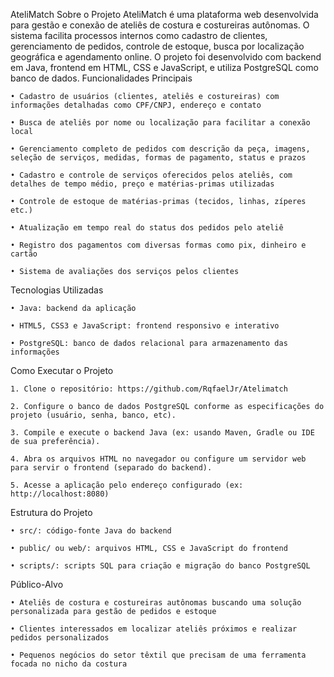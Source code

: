 AteliMatch
Sobre o Projeto
AteliMatch é uma plataforma web desenvolvida para gestão e conexão de ateliês de costura e costureiras autônomas. O sistema facilita processos internos como cadastro de clientes, gerenciamento de pedidos, controle de estoque, busca por localização geográfica e agendamento online. O projeto foi desenvolvido com backend em Java, frontend em HTML, CSS e JavaScript, e utiliza PostgreSQL como banco de dados.
Funcionalidades Principais

    • Cadastro de usuários (clientes, ateliês e costureiras) com informações detalhadas como CPF/CNPJ, endereço e contato

    • Busca de ateliês por nome ou localização para facilitar a conexão local

    • Gerenciamento completo de pedidos com descrição da peça, imagens, seleção de serviços, medidas, formas de pagamento, status e prazos

    • Cadastro e controle de serviços oferecidos pelos ateliês, com detalhes de tempo médio, preço e matérias-primas utilizadas

    • Controle de estoque de matérias-primas (tecidos, linhas, zíperes etc.)

    • Atualização em tempo real do status dos pedidos pelo ateliê

    • Registro dos pagamentos com diversas formas como pix, dinheiro e cartão

    • Sistema de avaliações dos serviços pelos clientes

Tecnologias Utilizadas

    • Java: backend da aplicação

    • HTML5, CSS3 e JavaScript: frontend responsivo e interativo

    • PostgreSQL: banco de dados relacional para armazenamento das informações

Como Executar o Projeto

    1. Clone o repositório: https://github.com/RqfaelJr/Atelimatch

    2. Configure o banco de dados PostgreSQL conforme as especificações do projeto (usuário, senha, banco, etc).

    3. Compile e execute o backend Java (ex: usando Maven, Gradle ou IDE de sua preferência).

    4. Abra os arquivos HTML no navegador ou configure um servidor web para servir o frontend (separado do backend).

    5. Acesse a aplicação pelo endereço configurado (ex: http://localhost:8080)

Estrutura do Projeto

    • src/: código-fonte Java do backend

    • public/ ou web/: arquivos HTML, CSS e JavaScript do frontend

    • scripts/: scripts SQL para criação e migração do banco PostgreSQL

Público-Alvo

    • Ateliês de costura e costureiras autônomas buscando uma solução personalizada para gestão de pedidos e estoque

    • Clientes interessados em localizar ateliês próximos e realizar pedidos personalizados

    • Pequenos negócios do setor têxtil que precisam de uma ferramenta focada no nicho da costura





